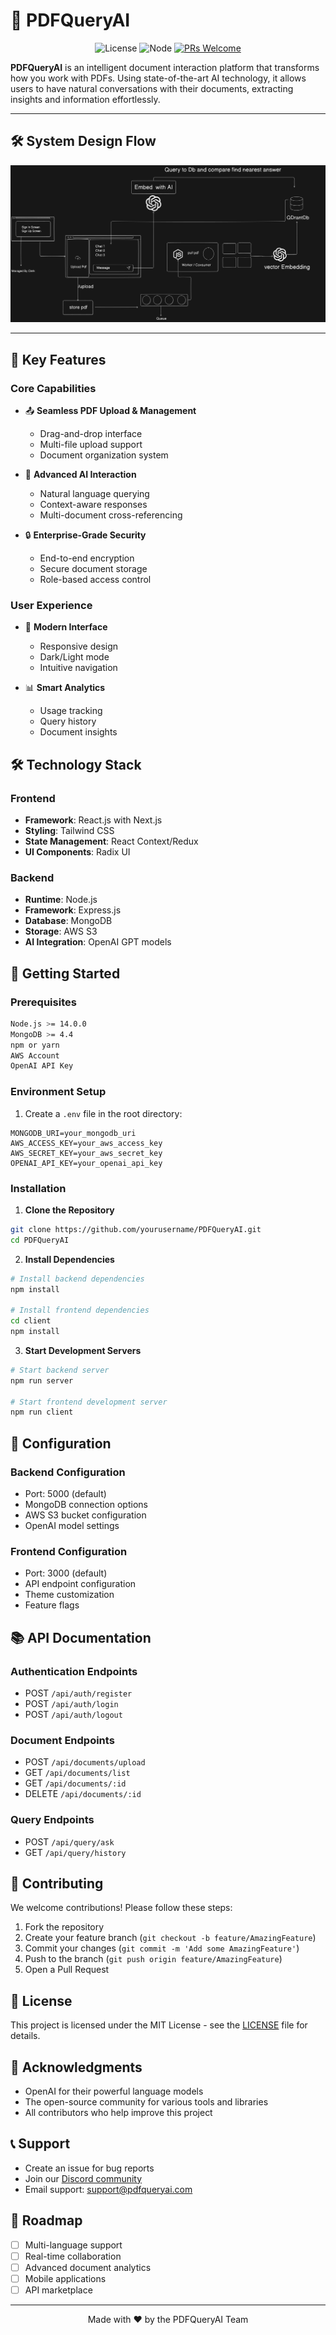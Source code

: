 # 📄 PDFQueryAI

<div align="center">

![License](https://img.shields.io/badge/license-MIT-blue.svg)
![Node](https://img.shields.io/badge/node-%3E%3D14.0.0-green.svg)
[![PRs Welcome](https://img.shields.io/badge/PRs-welcome-brightgreen.svg)](#contributing)

</div>

**PDFQueryAI** is an intelligent document interaction platform that transforms how you work with PDFs. Using state-of-the-art AI technology, it allows users to have natural conversations with their documents, extracting insights and information effortlessly.

---

## 🛠 System Design Flow

<div align="center">

<img src="system_design.png" alt="System Design Flow" />

</div>

---

## 🎯 Key Features

### Core Capabilities
- 📤 **Seamless PDF Upload & Management**
  - Drag-and-drop interface
  - Multi-file upload support
  - Document organization system

- 🤖 **Advanced AI Interaction**
  - Natural language querying
  - Context-aware responses
  - Multi-document cross-referencing

- 🔒 **Enterprise-Grade Security**
  - End-to-end encryption
  - Secure document storage
  - Role-based access control

### User Experience
- 🎨 **Modern Interface**
  - Responsive design
  - Dark/Light mode
  - Intuitive navigation

- 📊 **Smart Analytics**
  - Usage tracking
  - Query history
  - Document insights

## 🛠️ Technology Stack

### Frontend
- **Framework**: React.js with Next.js
- **Styling**: Tailwind CSS
- **State Management**: React Context/Redux
- **UI Components**: Radix UI

### Backend
- **Runtime**: Node.js
- **Framework**: Express.js
- **Database**: MongoDB
- **Storage**: AWS S3
- **AI Integration**: OpenAI GPT models

## 🚀 Getting Started

### Prerequisites

```bash
Node.js >= 14.0.0
MongoDB >= 4.4
npm or yarn
AWS Account
OpenAI API Key
```

### Environment Setup

1. Create a `.env` file in the root directory:
```env
MONGODB_URI=your_mongodb_uri
AWS_ACCESS_KEY=your_aws_access_key
AWS_SECRET_KEY=your_aws_secret_key
OPENAI_API_KEY=your_openai_api_key
```

### Installation

1. **Clone the Repository**
```bash
git clone https://github.com/yourusername/PDFQueryAI.git
cd PDFQueryAI
```

2. **Install Dependencies**
```bash
# Install backend dependencies
npm install

# Install frontend dependencies
cd client
npm install
```

3. **Start Development Servers**
```bash
# Start backend server
npm run server

# Start frontend development server
npm run client
```

## 🔧 Configuration

### Backend Configuration
- Port: 5000 (default)
- MongoDB connection options
- AWS S3 bucket configuration
- OpenAI model settings

### Frontend Configuration
- Port: 3000 (default)
- API endpoint configuration
- Theme customization
- Feature flags

## 📚 API Documentation

### Authentication Endpoints
- POST `/api/auth/register`
- POST `/api/auth/login`
- POST `/api/auth/logout`

### Document Endpoints
- POST `/api/documents/upload`
- GET `/api/documents/list`
- GET `/api/documents/:id`
- DELETE `/api/documents/:id`

### Query Endpoints
- POST `/api/query/ask`
- GET `/api/query/history`

## 🤝 Contributing

We welcome contributions! Please follow these steps:

1. Fork the repository
2. Create your feature branch (`git checkout -b feature/AmazingFeature`)
3. Commit your changes (`git commit -m 'Add some AmazingFeature'`)
4. Push to the branch (`git push origin feature/AmazingFeature`)
5. Open a Pull Request

## 📝 License

This project is licensed under the MIT License - see the [LICENSE](LICENSE) file for details.

## 🙏 Acknowledgments

- OpenAI for their powerful language models
- The open-source community for various tools and libraries
- All contributors who help improve this project

## 📞 Support

- Create an issue for bug reports
- Join our [Discord community](discord-link)
- Email support: support@pdfqueryai.com

## 🔮 Roadmap

- [ ] Multi-language support
- [ ] Real-time collaboration
- [ ] Advanced document analytics
- [ ] Mobile applications
- [ ] API marketplace

---

<div align="center">
Made with ❤️ by the PDFQueryAI Team
</div>
